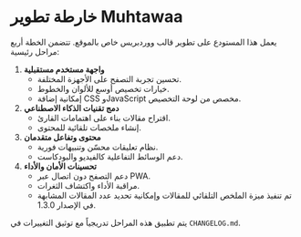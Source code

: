 # خارطة تطوير Muhtawaa

يعمل هذا المستودع على تطوير قالب ووردبريس خاص بالموقع. تتضمن الخطة أربع مراحل رئيسية:

1. **واجهة مستخدم مستقبلية**
   - تحسين تجربة التصفح على الأجهزة المختلفة.
   - خيارات تخصيص أوسع للألوان والخطوط.
   - إمكانية إضافة CSS وJavaScript مخصص من لوحة التخصيص.
2. **دمج تقنيات الذكاء الاصطناعي**
   - اقتراح مقالات بناء على اهتمامات القارئ.
   - إنشاء ملخصات تلقائية للمحتوى.
3. **محتوى وتفاعل متقدمان**
   - نظام تعليقات محسّن وتنبيهات فورية.
   - دعم الوسائط التفاعلية كالفيديو والبودكاست.
4. **تحسينات الأمان والأداء**
   - دعم التصفح دون اتصال عبر PWA.
   - مراقبة الأداء واكتشاف الثغرات.
   - تم تنفيذ ميزة الملخص التلقائي للمقالات وإمكانية تحديد عدد المقالات المشابهة في الإصدار 1.3.0.

يتم تطبيق هذه المراحل تدريجياً مع توثيق التغييرات في `CHANGELOG.md`.
